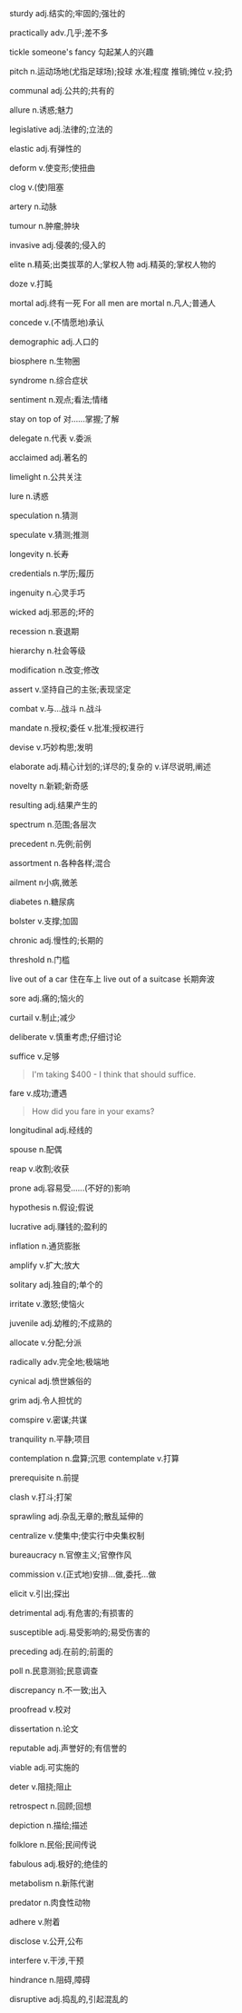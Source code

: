 sturdy adj.结实的;牢固的;强壮的

practically adv.几乎;差不多

tickle someone's fancy 勾起某人的兴趣

pitch n.运动场地(尤指足球场);投球
        水准;程度
        推销;摊位
      v.投;扔

communal adj.公共的;共有的

allure n.诱惑;魅力

legislative adj.法律的;立法的

elastic adj.有弹性的

deform v.使变形;使扭曲

clog v.(使)阻塞

artery n.动脉

tumour n.肿瘤;肿块

invasive adj.侵袭的;侵入的

elite n.精英;出类拔萃的人;掌权人物
      adj.精英的;掌权人物的

doze v.打盹

mortal adj.终有一死 For all men are mortal
       n.凡人;普通人

concede v.(不情愿地)承认

demographic adj.人口的

biosphere n.生物圈

syndrome n.综合症状 

sentiment n.观点;看法;情绪

stay on top of 对......掌握;了解

delegate n.代表
         v.委派

acclaimed adj.著名的

limelight n.公共关注

lure n.诱惑

speculation n.猜测

speculate v.猜测;推测

longevity n.长寿

credentials n.学历;履历

ingenuity n.心灵手巧

wicked  adj.邪恶的;坏的

recession n.衰退期

hierarchy n.社会等级

modification n.改变;修改

assert v.坚持自己的主张;表现坚定

combat v.与...战斗
       n.战斗

mandate n.授权;委任
        v.批准;授权进行

devise v.巧妙构思;发明

elaborate adj.精心计划的;详尽的;复杂的
          v.详尽说明,阐述 

novelty n.新颖;新奇感

resulting adj.结果产生的

spectrum n.范围;各层次

precedent n.先例;前例

assortment n.各种各样;混合

ailment n小病,微恙

diabetes n.糖尿病

bolster v.支撑;加固

chronic adj.慢性的;长期的

threshold n.门槛

live out of a car 住在车上 live out of a suitcase 长期奔波

sore adj.痛的;恼火的

curtail v.制止;减少

deliberate v.慎重考虑;仔细讨论

suffice v.足够
>I'm taking $400 - I think that should suffice.


fare v.成功;遭遇
>How did you fare in your exams?

longitudinal adj.经线的

spouse n.配偶

reap v.收割;收获

prone adj.容易受......(不好的)影响

hypothesis n.假设;假说

lucrative adj.赚钱的;盈利的

inflation n.通货膨胀

amplify v.扩大;放大

solitary adj.独自的;单个的

irritate v.激怒;使恼火

juvenile adj.幼稚的;不成熟的

allocate v.分配;分派

radically adv.完全地;极端地

cynical adj.愤世嫉俗的

grim adj.令人担忧的

comspire v.密谋;共谋

tranquility n.平静;项目

contemplation n.盘算;沉思
contemplate v.打算

prerequisite n.前提

clash v.打斗;打架

sprawling adj.杂乱无章的;散乱延伸的

centralize v.使集中;使实行中央集权制

bureaucracy n.官僚主义;官僚作风

commission v.(正式地)安排...做,委托...做

elicit v.引出;探出

detrimental adj.有危害的;有损害的

susceptible adj.易受影响的;易受伤害的

preceding adj.在前的;前面的

poll n.民意测验;民意调查

discrepancy n.不一致;出入

proofread v.校对

dissertation n.论文

reputable adj.声誉好的;有信誉的

viable adj.可实施的

deter v.阻挠;阻止

retrospect n.回顾;回想

depiction n.描绘;描述

folklore n.民俗;民间传说

fabulous adj.极好的;绝佳的

metabolism n.新陈代谢

predator n.肉食性动物

adhere v.附着

disclose v.公开,公布

interfere v.干涉,干预

hindrance n.阻碍,障碍

disruptive adj.捣乱的,引起混乱的











